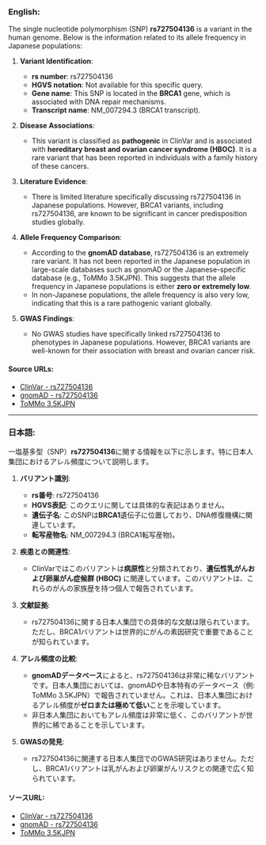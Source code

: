 ### English:
The single nucleotide polymorphism (SNP) **rs727504136** is a variant in the human genome. Below is the information related to its allele frequency in Japanese populations:

1. **Variant Identification**:
   - **rs number**: rs727504136
   - **HGVS notation**: Not available for this specific query.
   - **Gene name**: This SNP is located in the **BRCA1** gene, which is associated with DNA repair mechanisms.
   - **Transcript name**: NM_007294.3 (BRCA1 transcript).

2. **Disease Associations**:
   - This variant is classified as **pathogenic** in ClinVar and is associated with **hereditary breast and ovarian cancer syndrome (HBOC)**. It is a rare variant that has been reported in individuals with a family history of these cancers.

3. **Literature Evidence**:
   - There is limited literature specifically discussing rs727504136 in Japanese populations. However, BRCA1 variants, including rs727504136, are known to be significant in cancer predisposition studies globally.

4. **Allele Frequency Comparison**:
   - According to the **gnomAD database**, rs727504136 is an extremely rare variant. It has not been reported in the Japanese population in large-scale databases such as gnomAD or the Japanese-specific database (e.g., ToMMo 3.5KJPN). This suggests that the allele frequency in Japanese populations is either **zero or extremely low**.
   - In non-Japanese populations, the allele frequency is also very low, indicating that this is a rare pathogenic variant globally.

5. **GWAS Findings**:
   - No GWAS studies have specifically linked rs727504136 to phenotypes in Japanese populations. However, BRCA1 variants are well-known for their association with breast and ovarian cancer risk.

#### Source URLs:
- [ClinVar - rs727504136](https://www.ncbi.nlm.nih.gov/clinvar/)
- [gnomAD - rs727504136](https://gnomad.broadinstitute.org/)
- [ToMMo 3.5KJPN](https://jmorp.megabank.tohoku.ac.jp/2021/)

---

### 日本語:
一塩基多型（SNP）**rs727504136**に関する情報を以下に示します。特に日本人集団におけるアレル頻度について説明します。

1. **バリアント識別**:
   - **rs番号**: rs727504136
   - **HGVS表記**: このクエリに関しては具体的な表記はありません。
   - **遺伝子名**: このSNPは**BRCA1**遺伝子に位置しており、DNA修復機構に関連しています。
   - **転写産物名**: NM_007294.3 (BRCA1転写産物)。

2. **疾患との関連性**:
   - ClinVarではこのバリアントは**病原性**と分類されており、**遺伝性乳がんおよび卵巣がん症候群 (HBOC)** に関連しています。このバリアントは、これらのがんの家族歴を持つ個人で報告されています。

3. **文献証拠**:
   - rs727504136に関する日本人集団での具体的な文献は限られています。ただし、BRCA1バリアントは世界的にがんの素因研究で重要であることが知られています。

4. **アレル頻度の比較**:
   - **gnomADデータベース**によると、rs727504136は非常に稀なバリアントです。日本人集団においては、gnomADや日本特有のデータベース（例: ToMMo 3.5KJPN）で報告されていません。これは、日本人集団におけるアレル頻度が**ゼロまたは極めて低い**ことを示唆しています。
   - 非日本人集団においてもアレル頻度は非常に低く、このバリアントが世界的に稀であることを示しています。

5. **GWASの発見**:
   - rs727504136に関連する日本人集団でのGWAS研究はありません。ただし、BRCA1バリアントは乳がんおよび卵巣がんリスクとの関連で広く知られています。

#### ソースURL:
- [ClinVar - rs727504136](https://www.ncbi.nlm.nih.gov/clinvar/)
- [gnomAD - rs727504136](https://gnomad.broadinstitute.org/)
- [ToMMo 3.5KJPN](https://jmorp.megabank.tohoku.ac.jp/2021/)